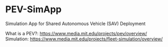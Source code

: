 # PEV-SimApp
Simulation App for Shared Autonomous Vehicle (SAV) Deployment 


What is a PEV?: https://www.media.mit.edu/projects/pev/overview/
Simulation: https://www.media.mit.edu/projects/fleet-simulation/overview/

